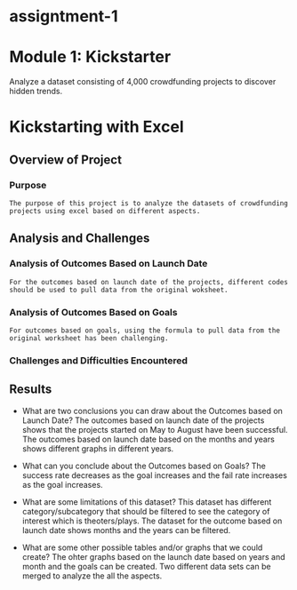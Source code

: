 # assigntment-1
# Module 1: Kickstarter

Analyze a dataset consisting of 4,000 crowdfunding projects to discover hidden trends.

# Kickstarting with Excel

## Overview of Project

### Purpose
	The purpose of this project is to analyze the datasets of crowdfunding projects using excel based on different aspects.

## Analysis and Challenges

### Analysis of Outcomes Based on Launch Date
 	For the outcomes based on launch date of the projects, different codes should be used to pull data from the original woksheet.  

### Analysis of Outcomes Based on Goals
	For outcomes based on goals, using the formula to pull data from the original worksheet has been challenging.

### Challenges and Difficulties Encountered

## Results

- What are two conclusions you can draw about the Outcomes based on Launch Date?
	The outcomes based on launch date of the projects shows that the projects started on May to August have been successful.
	The outcomes based on launch date based on the months and years shows different graphs in different years.

- What can you conclude about the Outcomes based on Goals?
	The success rate decreases as the goal increases and the fail rate increases as the goal increases.

- What are some limitations of this dataset?
	This dataset has different category/subcategory that should be filtered to see the category of interest which is theoters/plays.
	The dataset for the outcome based on launch date shows months and the years can be filtered.

- What are some other possible tables and/or graphs that we could create?
	The ohter graphs based on the launch date based on years and month and the goals can be created. Two different data sets can be
	merged to analyze the all the aspects.
	
	
